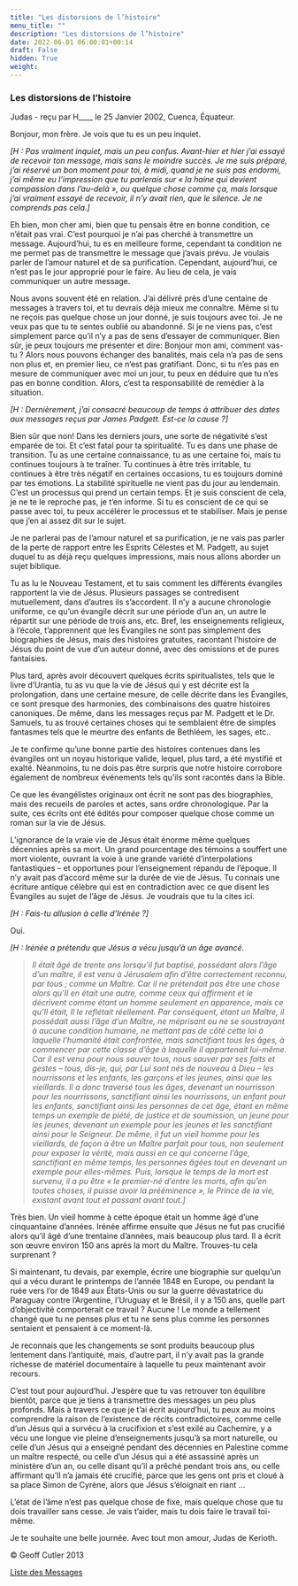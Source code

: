 ```yaml
---
title: "Les distorsions de l’histoire"
menu_title: ""
description: "Les distorsions de l’histoire"
date: 2022-06-01 06:00:01+00:14
draft: False
hidden: True
weight:
---
```

### Les distorsions de l’histoire

Judas - reçu par H____ le 25 Janvier 2002, Cuenca, Équateur.

Bonjour, mon frère. Je vois que tu es un peu inquiet.

*[H : Pas vraiment inquiet, mais un peu confus. Avant-hier et hier j’ai essayé de recevoir ton message, mais sans le moindre succès. Je me suis préparé, j’ai réservé un bon moment pour toi, à midi, quand je ne suis pas endormi, j’ai même eu l’impression que tu parlerais sur « la haine qui devient compassion dans l’au-delà », ou quelque chose comme ça, mais lorsque j’ai vraiment essayé de recevoir, il n’y avait rien, que le silence. Je ne comprends pas cela.]*

Eh bien, mon cher ami, bien que tu pensais être en bonne condition, ce n’était pas vrai. C’est pourquoi je n’ai pas cherché à transmettre un message. Aujourd’hui, tu es en meilleure forme, cependant ta condition ne me permet pas de transmettre le message que j’avais prévu. Je voulais parler de l’amour naturel et de sa purification. Cependant, aujourd’hui, ce n’est pas le jour approprié pour le faire. Au lieu de cela, je vais communiquer un autre message.

Nous avons souvent été en relation. J’ai délivré près d’une centaine de messages à travers toi, et tu devrais déjà mieux me connaître. Même si tu ne reçois pas quelque chose un jour donné, je suis toujours avec toi. Je ne veux pas que tu te sentes oublié ou abandonné. Si je ne viens pas, c’est simplement parce qu’il n’y a pas de sens d’essayer de communiquer. Bien sûr, je peux toujours me présenter et dire: Bonjour mon ami, comment vas-tu ?  Alors nous pouvons échanger des banalités, mais cela n’a pas de sens non plus et, en premier lieu, ce n’est pas gratifiant. Donc, si tu n’es pas en mesure de communiquer avec moi un jour, tu peux en déduire que tu n’es pas en bonne condition. Alors, c’est ta responsabilité de remédier à la situation.

*[H : Dernièrement, j’ai consacré beaucoup de temps à attribuer des dates aux messages reçus par James Padgett. Est-ce la cause ?]*

Bien sûr que non! Dans les derniers jours, une sorte de négativité s’est emparée de toi. Et c’est fatal pour ta spiritualité. Tu es dans une phase de transition. Tu as une certaine connaissance, tu as une certaine foi, mais tu continues toujours à te traîner. Tu continues à être très irritable, tu continues à être très négatif en certaines occasions, tu es toujours dominé par tes émotions. La stabilité spirituelle ne vient pas du jour au lendemain. C’est un processus qui prend un certain temps. Et je suis conscient de cela,  je ne te le reproche pas, je t’en informe. Si tu es conscient de ce qui se passe avec toi, tu peux accélérer le processus et te stabiliser. Mais je pense que j’en ai assez dit sur le sujet.

Je ne parlerai pas de l’amour naturel et sa purification, je ne vais pas parler de la perte de rapport entre les Esprits Célestes et M. Padgett, au sujet duquel tu as déjà reçu quelques impressions, mais nous allons aborder un sujet biblique.

Tu as lu le Nouveau Testament, et tu sais comment les différents évangiles rapportent la vie de Jésus. Plusieurs passages se contredisent mutuellement, dans d’autres ils s’accordent. Il n’y a aucune chronologie uniforme, ce qu’un évangile décrit sur une période d’un an, un autre le répartit sur une période de trois ans, etc. Bref, les enseignements religieux, à l’école, t’apprennent que les Évangiles ne sont pas simplement des biographies de Jésus, mais des histoires gratuites, racontant l’histoire de Jésus du point de vue d’un auteur donné, avec des omissions et de pures fantaisies.

Plus tard, après avoir découvert quelques écrits spiritualistes, tels que le livre d’Urantia, tu as vu que la vie de Jésus qui y est décrite est la prolongation, dans une certaine mesure, de celle décrite  dans les Évangiles, ce sont presque des harmonies, des combinaisons des quatre histoires canoniques. De même, dans les messages reçus par M. Padgett et le Dr. Samuels, tu as trouvé certaines choses qui te semblaient être de simples fantasmes tels que le meurtre des enfants de Bethléem, les sages, etc..

Je te confirme qu’une bonne partie des histoires contenues dans les évangiles ont un noyau historique valide, lequel, plus tard, a été mystifié et exalté. Néanmoins, tu ne dois pas être surpris que notre histoire corrobore également de nombreux événements tels qu’ils sont racontés dans la Bible.

Ce que les évangélistes originaux ont écrit ne sont pas des biographies, mais des recueils de paroles et actes, sans ordre chronologique. Par la suite, ces écrits ont été édités pour composer quelque chose comme un roman sur la vie de Jésus.

L’ignorance de la vraie vie de Jésus était énorme même quelques décennies après sa mort. Un grand pourcentage des témoins a souffert une mort violente, ouvrant la voie à une grande variété d’interpolations fantastiques – et opportunes pour l’enseignement répandu de l’époque. Il n’y avait pas d’accord même sur la durée de vie de Jésus. Tu connais une écriture antique célèbre qui est en contradiction avec ce que disent les Évangiles au sujet de l’âge de Jésus. Je voudrais que tu la cites ici.

*[H : Fais-tu allusion à celle d’Irénée ?]*

Oui.

*[H : Irénée a prétendu que Jésus a vécu jusqu’à un âge avancé.*

> *Il était âgé de trente ans lorsqu’il fut baptisé, possédant alors l’âge d’un maître, il est venu à Jérusalem afin d’être correctement reconnu, par tous ; comme un Maître. Car il ne prétendait pas être une chose alors qu’Il en était une autre, comme ceux qui affirment et le décrivent comme étant un homme seulement en apparence, mais ce qu’Il était, Il le reflétait réellement. Par conséquent, étant un Maître, il possédait aussi l’âge d’un Maître, ne méprisant ou ne se soustrayant à aucune condition humaine, ne mettant pas de côté cette loi à laquelle l’humanité était confrontée, mais sanctifiant tous les âges, à commencer par cette classe d’âge à laquelle il appartenait lui-même. Car il est venu pour nous sauver tous, nous sauver par ses faits et gestes – tous, dis-je, qui, par Lui sont nés de nouveau à Dieu – les nourrissons et les enfants, les garçons et les jeunes, ainsi que les vieillards. Il a donc traversé tous les âges, devenant un nourrisson pour les nourrissons, sanctifiant ainsi les nourrissons, un enfant pour les enfants, sanctifiant ainsi les personnes de cet âge, étant en même temps un exemple de piété, de justice et de  soumission, un jeune pour les jeunes, devenant un exemple pour les jeunes et les sanctifiant ainsi pour le Seigneur. De même, il fut un vieil homme pour les vieillards, de façon à être un Maître parfait pour tous, non seulement pour exposer la vérité, mais aussi en ce qui concerne l’âge, sanctifiant en même temps, les personnes âgées tout en devenant un exemple pour elles-mêmes. Puis, lorsque le temps de la mort est survenu, il a pu être « le premier-né d’entre les morts, afin qu’en toutes choses, il puisse avoir la prééminence », le Prince de la vie, existant avant tout et passant avant tout.]*

Très bien. Un vieil homme à cette époque était un homme âgé d’une cinquantaine d’années. Irénée affirme ensuite que Jésus ne fut pas crucifié alors qu’il âgé d’une trentaine d’années, mais beaucoup plus tard. Il a écrit son œuvre environ 150 ans après la mort du Maître. Trouves-tu cela surprenant ?

Si maintenant, tu devais,  par exemple, écrire une biographie sur quelqu’un qui a vécu durant le printemps de l’année 1848 en Europe, ou pendant la ruée vers l’or de 1849 aux États-Unis ou sur la guerre dévastatrice du Paraguay contre l’Argentine, l’Uruguay et le Brésil, il y a 150 ans, quelle part d’objectivité comporterait ce travail ? Aucune ! Le monde a tellement changé que tu ne penses plus et tu ne sens plus comme les personnes sentaient et pensaient à ce moment-là.

Je reconnais que les changements se sont produits beaucoup plus lentement dans l’antiquité, mais, d’autre part, il n’y avait pas la grande richesse de matériel documentaire à laquelle tu peux maintenant avoir recours.

C’est tout pour aujourd’hui. J’espère que tu vas retrouver ton équilibre bientôt, parce que je tiens à transmettre des messages un peu plus profonds. Mais à travers ce que je t’ai écrit aujourd’hui, tu peux au moins comprendre la raison de l’existence de récits contradictoires, comme celle d’un Jésus qui a survécu à la crucifixion et s’est exilé au Cachemire, y a vécu une longue vie pleine d’enseignements jusqu’à sa mort naturelle, ou celle d’un Jésus qui a enseigné pendant des décennies en Palestine comme un maître respecté, ou celle d’un Jésus qui a été assassiné après un ministère d’un an, ou celle disant qu’il a prêché pendant trois ans, ou celle affirmant qu’Il n’a jamais été crucifié, parce que les gens ont pris et cloué à sa place Simon de Cyrène, alors que Jésus s’éloignait en riant …

L’état de l’âme n’est pas quelque chose de fixe, mais quelque chose que tu dois travailler sans cesse. Je vais t’aider, mais tu dois faire le travail toi-même.

Je te souhaite une belle journée. Avec tout mon amour, Judas de Kerioth.

© Geoff Cutler 2013

[Liste des Messages](/fr-contemporary-messages/fr-contemporary-messages-by-date-order/fr-contemporary-messages-2002)
